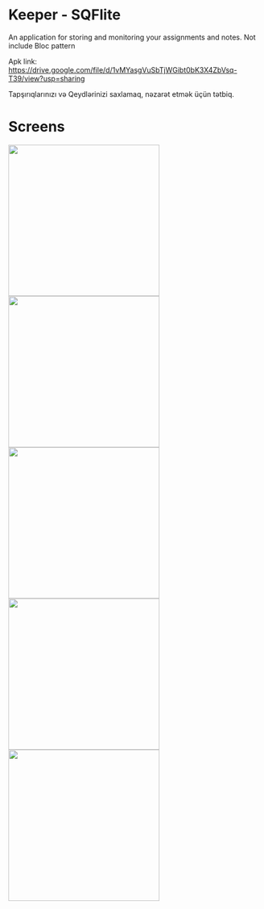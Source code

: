 # Keeper - SQFlite
An application for storing and monitoring your assignments and notes.
Not include Bloc pattern

Apk link:
https://drive.google.com/file/d/1vMYasgVuSbTjWGibt0bK3X4ZbVsq-T39/view?usp=sharing

Tapşırıqlarınızı və Qeydlərinizi saxlamaq, nəzarət etmək üçün tətbiq.

# Screens
<img src="https://github.com/hemidvsmusayev/Keeper/blob/master/assets/screens/1.jpg?raw=true" width="300"> <img src="https://github.com/hemidvsmusayev/Keeper/blob/master/assets/screens/2.jpg?raw=true" width="300"> <img src="https://github.com/hemidvsmusayev/Keeper/blob/master/assets/screens/3.jpg?raw=true" width="300">
<img src="https://github.com/hemidvsmusayev/Keeper/blob/master/assets/screens/4.jpg?raw=true" width="300"> <img src="https://github.com/hemidvsmusayev/Keeper/blob/master/assets/screens/5.jpg?raw=true" width="300">
